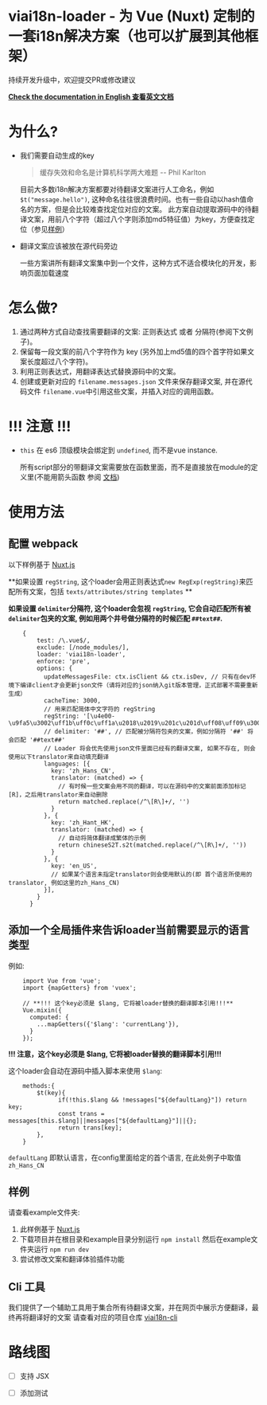 # viai18n-loader - 为 Vue (Nuxt) 定制的一套i18n解决方案（也可以扩展到其他框架）

持续开发升级中，欢迎提交PR或修改建议

**[Check the documentation in English 查看英文文档](https://github.com/viabtc/viai18n-loader/blob/master/Readme.md)**

# 为什么?
* 我们需要自动生成的key
    > 缓存失效和命名是计算机科学两大难题 -- Phil Karlton

   目前大多数i18n解决方案都要对待翻译文案进行人工命名，例如 `$t("message.hello")`, 这种命名往往很浪费时间。也有一些自动以hash值命名的方案，但是会比较难查找定位对应的文案。
   此方案自动提取源码中的待翻译文案，用前八个字符（超过八个字则添加md5特征值）为key，方便查找定位（参见[样例](https://github.com/viabtc/viai18n-loader/blob/master/example/pages/index.messages.json)）

* 翻译文案应该被放在源代码旁边

  一些方案讲所有翻译文案集中到一个文件，这种方式不适合模块化的开发，影响页面加载速度

# 怎么做?
1. 通过两种方式自动查找需要翻译的文案: 正则表达式 或者 分隔符(参阅下文例子)。
2. 保留每一段文案的前八个字符作为 key (另外加上md5值的四个首字符如果文案长度超过八个字符)。
3. 利用正则表达式，用翻译表达式替换源码中的文案。
4. 创建或更新对应的 `filename.messages.json` 文件来保存翻译文案, 并在源代码文件 `filename.vue`中引用这些文案，并插入对应的调用函数。

# **!!! 注意 !!!**
* `this` 在 es6 顶级模块会绑定到 `undefined`, 而不是vue instance.

  所有script部分的带翻译文案需要放在函数里面，而不是直接放在module的定义里(不能用箭头函数 参阅 [文档](https://vuejs.org/v2/guide/instance.html#Data-and-Methods))


# 使用方法

## 配置 webpack
以下样例基于 [Nuxt.js](https://nuxtjs.org/)

**如果设置 `regString`, 这个loader会用正则表达式`new RegExp(regString)`来匹配所有文案，包括 `texts/attributes/string templates` **

**如果设置 `delimiter`分隔符, 这个loader会忽视 `regString`, 它会自动匹配所有被 `delimiter`包夹的文案, 例如用两个井号做分隔符的时候匹配 `##text##`.**
```
    {
        test: /\.vue$/,
        exclude: [/node_modules/],
        loader: 'viai18n-loader',
        enforce: 'pre',
        options: {
          updateMessagesFile: ctx.isClient && ctx.isDev, // 只有在dev环境下编译client才会更新json文件（请将对应的json纳入git版本管理，正式部署不需要重新生成）
          cacheTime: 3000,
          // 用来匹配简体中文字符的 regString
          regString: '[\u4e00-\u9fa5\u3002\uff1b\uff0c\uff1a\u2018\u2019\u201c\u201d\uff08\uff09\u3001\uff1f\uff01\ufe15\u300a\u300b]+',
          // delimiter: '##', // 匹配被分隔符包夹的文案，例如分隔符 '##' 将会匹配 '##text##'
          // Loader 将会优先使用json文件里面已经有的翻译文案, 如果不存在, 则会使用以下translator来自动填充翻译
          languages: [{
            key: 'zh_Hans_CN',
            translator: (matched) => {
              // 有时候一些文案会用不同的翻译，可以在源码中的文案前面添加标记 [R]，之后用translator来自动删除
              return matched.replace(/^\[R\]+/, '')
            }
          }, {
            key: 'zh_Hant_HK',
            translator: (matched) => {
              // 自动将简体翻译成繁体的示例
              return chineseS2T.s2t(matched.replace(/^\[R\]+/, ''))
            }
          }, {
            key: 'en_US',
            // 如果某个语言未指定translator则会使用默认的(即 首个语言所使用的translator, 例如这里的zh_Hans_CN)
          }],
        }
      }
```
## 添加一个全局插件来告诉loader当前需要显示的语言类型
例如:
```
    import Vue from 'vue';
    import {mapGetters} from 'vuex';

    // **!!! 这个key必须是 $lang, 它将被loader替换的翻译脚本引用!!!**
    Vue.mixin({
      computed: {
        ...mapGetters({'$lang': 'currentLang'}),
      }
    });
```
**!!! 注意，这个key必须是 $lang, 它将被loader替换的翻译脚本引用!!!**

这个loader会自动在源码中插入脚本来使用 `$lang`:
```
    methods:{
        $t(key){
              if(!this.$lang && !messages["${defaultLang}"]) return key;
              const trans = messages[this.$lang]||messages["${defaultLang}"]||{};
              return trans[key];
        },
    }
```
`defaultLang` 即默认语言，在config里面给定的首个语言, 在此处例子中取值`zh_Hans_CN`




## 样例
请查看example文件夹:

1. 此样例基于 [Nuxt.js](https://nuxtjs.org/)
2. 下载项目并在根目录和example目录分别运行 `npm install` 然后在example文件夹运行 `npm run dev`
3. 尝试修改文案和翻译体验插件功能

## Cli 工具
我们提供了一个辅助工具用于集合所有待翻译文案，并在网页中展示方便翻译，最终再将翻译好的文案
请查看对应的项目仓库 [viai18n-cli](https://github.com/viabtc/viai18n-cli)

# 路线图
- [ ] 支持 JSX
- [ ] 添加测试


